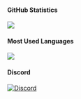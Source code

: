 #### GitHub Statistics

<a href="#"><img src="https://github-readme-stats.vercel.app/api?username=Devous&show_icons=true&count_private=true&include_all_commits=true&hide_title=true&hide_border=true&hide_rank=true&theme=chartreuse-dark&bg_color=0D1117"/></a><br>

#### Most Used Languages

<a href="#"><img src="https://github-readme-stats.vercel.app/api/top-langs?username=Devous&hide_title=true&hide_border=true&layout=compact&theme=chartreuse-dark&bg_color=0D1117"/></a>

#### Discord

[![Discord](https://lanyard.cnrad.dev/api/259780560707256321)](https://discord.com/users/259780560707256321)
